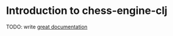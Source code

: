 # Introduction to chess-engine-clj

TODO: write [great documentation](http://jacobian.org/writing/what-to-write/)
